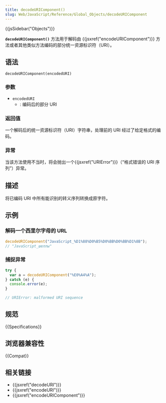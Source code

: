 ```yaml
---
title: decodeURIComponent()
slug: Web/JavaScript/Reference/Global_Objects/decodeURIComponent
---
```


{{jsSidebar("Objects")}}

**`decodeURIComponent()`** 方法用于解码由 {{jsxref("encodeURIComponent")}} 方法或者其他类似方法编码的部分统一资源标识符（URI）。

## 语法

```plain
decodeURIComponent(encodedURI)
```

### 参数

- `encodedURI`
  - : 编码后的部分 URI

### 返回值

一个解码后的统一资源标识符（URI）字符串，处理前的 URI 经过了给定格式的编码。

### 异常

当该方法使用不当时，将会抛出一个{{jsxref("URIError")}}（“格式错误的 URI 序列”）异常。

## 描述

将已编码 URI 中所有能识别的转义序列转换成原字符。

## 示例

### 解码一个西里尔字母的 URL

```js
decodeURIComponent("JavaScript_%D1%88%D0%B5%D0%BB%D0%BB%D1%8B");
// "JavaScript_шеллы"
```

### 捕捉异常

```js
try {
  var a = decodeURIComponent("%E0%A4%A");
} catch (e) {
  console.error(e);
}

// URIError: malformed URI sequence
```

## 规范

{{Specifications}}

## 浏览器兼容性

{{Compat}}

## 相关链接

- {{jsxref("decodeURI")}}
- {{jsxref("encodeURI")}}
- {{jsxref("encodeURIComponent")}}
